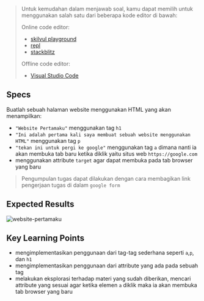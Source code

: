 > Untuk kemudahan dalam menjawab soal, kamu dapat memilih untuk menggunakan salah satu dari beberapa kode editor di bawah:
>
> Online code editor:
> - [skilvul playground](https://skilvul.com/paths/coding-di-skilvul-playground)
> - [repl](https://replit.com/)
> - [stackblitz](https://stackblitz.com/)
>
> Offline code editor:
> - [Visual Studio Code](https://code.visualstudio.com/)

## Specs
Buatlah sebuah halaman website menggunakan HTML yang akan menampilkan:
- `"Website Pertamaku"` menggunakan tag `h1`
- `"Ini adalah pertama kali saya membuat sebuah website menggunakan HTML"` menggunakan tag `p`
- `"tekan ini untuk pergi ke google"` menggunakan tag `a` dimana nanti ia akan membuka tab baru ketika diklik yaitu situs web `https://google.com`
- menggunakan attribute `target` agar dapat membuka pada tab browser yang baru

> Pengumpulan tugas dapat dilakukan dengan cara membagikan link pengerjaan tugas di dalam `google form`
## Expected Results
![website-pertamaku](https://skilvul-prod-01.s3.ap-southeast-1.amazonaws.com/lesson/full-stack-assignment/html-assignment-website-pertamaku.png)

## Key Learning Points
- mengimplementasikan penggunaan dari tag-tag sederhana seperti `a`,`p`, dan `h1`
- mengimplementasikan penggunaan dari attribute yang ada pada sebuah tag
- melakukan eksplorasi terhadap materi yang sudah diberikan, mencari attribute yang sesuai agar ketika elemen `a` diklik maka ia akan membuka tab browser yang baru